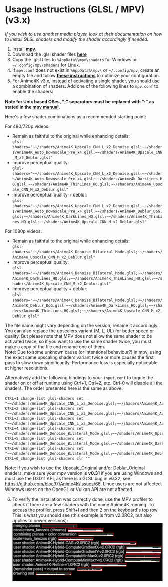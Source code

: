 # Usage Instructions (GLSL / MPV) (v3.x)
*If you wish to use another media player, look at their documentation on how to install GLSL shaders and modify the shader accordingly if needed.*

  1. Install [**mpv**](https://mpv.io/).  
  2. Download the .glsl shader files [**here**](https://github.com/bloc97/Anime4K/releases)  
  3. Copy the .glsl files to `%AppData%\mpv\shaders` for Windows or `~/.config/mpv/shaders` for Linux.  
  4. If `mpv.conf` does not exist in `%AppData%\mpv\` or `~/.config/mpv`, create an empty file and follow [**these instructions**](https://wiki.archlinux.org/index.php/Mpv#Configuration) to optimize your configuration.  
  5. For Anime4K v3.x, instead of activating a single shader, you should use a combination of shaders. Add one of the following lines to `mpv.conf` to enable the shaders:
  
**Note for Unix based OSes, ";" separators must be replaced with ":" as stated in the [mpv manual](https://mpv.io/manual/stable/#string-list-and-path-list-options).**
  
Here's a few shader combinations as a recommended starting point:
  
For 480/720p videos:
 - Remain as faithful to the original while enhancing details:  
 `glsl-shaders="~~/shaders/Anime4K_Upscale_CNN_L_x2_Denoise.glsl;~~/shaders/Anime4K_Auto_Downscale_Pre_x4.glsl;~~/shaders/Anime4K_Upscale_CNN_M_x2_Deblur.glsl"`
 - Improve perceptual quality:  
 `glsl-shaders="~~/shaders/Anime4K_Upscale_CNN_L_x2_Denoise.glsl;~~/shaders/Anime4K_Auto_Downscale_Pre_x4.glsl;~~/shaders/Anime4K_DarkLines_HQ.glsl;~~/shaders/Anime4K_ThinLines_HQ.glsl;~~/shaders/Anime4K_Upscale_CNN_M_x2_Deblur.glsl"`
 - Improve perceptual quality + deblur:  
 `glsl-shaders="~~/shaders/Anime4K_Upscale_CNN_L_x2_Denoise.glsl;~~/shaders/Anime4K_Auto_Downscale_Pre_x4.glsl;~~/shaders/Anime4K_Deblur_DoG.glsl;~~/shaders/Anime4K_DarkLines_HQ.glsl;~~/shaders/Anime4K_ThinLines_HQ.glsl;~~/shaders/Anime4K_Upscale_CNN_M_x2_Deblur.glsl"`

For 1080p videos:
 - Remain as faithful to the original while enhancing details:  
 `glsl-shaders="~~/shaders/Anime4K_Denoise_Bilateral_Mode.glsl;~~/shaders/Anime4K_Upscale_CNN_M_x2_Deblur.glsl"`
 - Improve perceptual quality:  
 `glsl-shaders="~~/shaders/Anime4K_Denoise_Bilateral_Mode.glsl;~~/shaders/Anime4K_DarkLines_HQ.glsl;~~/shaders/Anime4K_ThinLines_HQ.glsl;~~/shaders/Anime4K_Upscale_CNN_M_x2_Deblur.glsl"`
 - Improve perceptual quality + deblur:  
 `glsl-shaders="~~/shaders/Anime4K_Denoise_Bilateral_Mode.glsl;~~/shaders/Anime4K_Deblur_DoG.glsl;~~/shaders/Anime4K_DarkLines_HQ.glsl;~~/shaders/Anime4K_ThinLines_HQ.glsl;~~/shaders/Anime4K_Upscale_CNN_M_x2_Deblur.glsl"`
  
The file name might vary depending on the version, rename it accordingly. You can also replace the upscalers variant (M, L, UL) for better speed or quality. But please note that MPV does not allow the same shader to be activated twice, so if you want to use the same shader twice, you must make a copy of the file and rename one of them.  
Note: Due to some unknown cause (or intentional behaviour?) in mpv, using the exact same upscaling shaders variant twice or more causes the first pass to slow down significantly. Performance loss is especially noticeable at higher resolutions.

Alternatively add the following bindings to your `input.conf` to toggle the shader on or off at runtime using Ctrl+1, Ctrl+2, etc. 
Ctrl-0 will disable all the shaders. The order presented here is the same as above.
```
CTRL+1 change-list glsl-shaders set "~~/shaders/Anime4K_Upscale_CNN_L_x2_Denoise.glsl;~~/shaders/Anime4K_Auto_Downscale_Pre_x4.glsl;~~/shaders/Anime4K_Upscale_CNN_M_x2_Deblur.glsl"
CTRL+2 change-list glsl-shaders set "~~/shaders/Anime4K_Upscale_CNN_L_x2_Denoise.glsl;~~/shaders/Anime4K_Auto_Downscale_Pre_x4.glsl;~~/shaders/Anime4K_DarkLines_HQ.glsl;~~/shaders/Anime4K_ThinLines_HQ.glsl;~~/shaders/Anime4K_Upscale_CNN_M_x2_Deblur.glsl"
CTRL+3 change-list glsl-shaders set "~~/shaders/Anime4K_Upscale_CNN_L_x2_Denoise.glsl;~~/shaders/Anime4K_Auto_Downscale_Pre_x4.glsl;~~/shaders/Anime4K_Deblur_DoG.glsl;~~/shaders/Anime4K_DarkLines_HQ.glsl;~~/shaders/Anime4K_ThinLines_HQ.glsl;~~/shaders/Anime4K_Upscale_CNN_M_x2_Deblur.glsl"
CTRL+4 change-list glsl-shaders set "~~/shaders/Anime4K_Denoise_Bilateral_Mode.glsl;~~/shaders/Anime4K_Upscale_CNN_M_x2_Deblur.glsl"
CTRL+5 change-list glsl-shaders set "~~/shaders/Anime4K_Denoise_Bilateral_Mode.glsl;~~/shaders/Anime4K_DarkLines_HQ.glsl;~~/shaders/Anime4K_ThinLines_HQ.glsl;~~/shaders/Anime4K_Upscale_CNN_M_x2_Deblur.glsl"
CTRL+6 change-list glsl-shaders set "~~/shaders/Anime4K_Denoise_Bilateral_Mode.glsl;~~/shaders/Anime4K_Deblur_DoG.glsl;~~/shaders/Anime4K_DarkLines_HQ.glsl;~~/shaders/Anime4K_ThinLines_HQ.glsl;~~/shaders/Anime4K_Upscale_CNN_M_x2_Deblur.glsl"
CTRL+0 change-list glsl-shaders clr ""
```
  
Note: If you wish to use the Upscale_Original and/or Deblur_Original shaders, make sure your mpv version is **v0.31** if you are using Windows and must use the D3D11 API, as there is a GLSL bug in v0.32, see https://github.com/bloc97/Anime4K/issues/66. Linux users are not affected. Windows users on the OpenGL or Vulkan API are not affected.
  
  6. To verify the installation was correctly done, use the MPV profiler to check if there are a few shaders with the name Anime4K running. To access the profiler, press Shift+I and then 2 on the keyboard's top row.  
This is what you should see (this example is from v2.0RC2, but also applies to newer versions):  
![Profiler](results/MPV_Profiler.png?raw=true)



